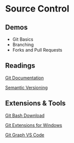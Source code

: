# Source Control

## Demos

- Git Basics
- Branching
- Forks and Pull Requests

## Readings

[Git Documentation](https://git-scm.com/docs)

[Semantic Versioning](https://semver.org/)

## Extensions & Tools

[Git Bash Download](https://git-scm.com/downloads)

[Git Extensions for Windows](https://sourceforge.net/projects/gitextensions/)

[Git Graph VS Code](https://marketplace.visualstudio.com/items?itemName=mhutchie.git-graph)
